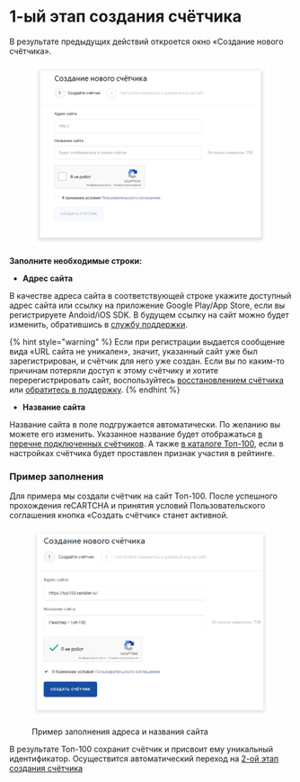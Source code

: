 # 1-ый этап создания счётчика

В результате предыдущих действий откроется окно «Создание нового счётчика».&#x20;

<figure><img src="../../.gitbook/assets/top100.rambler.ru_3.png" alt=""><figcaption></figcaption></figure>

**Заполните необходимые строки:**

* **Адрес сайта**

В качестве адреса сайта в соответствующей строке укажите доступный адрес сайта или ссылку на приложение Google Play/App Store, если вы регистрируете Andoid/iOS SDK. В будущем ссылку на сайт можно будет изменить, обратившись в [службу поддержки](https://help.rambler.ru/feedback/top100/).

{% hint style="warning" %}
Если при регистрации выдается сообщение вида «URL сайта не уникален», значит, указанный сайт уже был зарегистрирован, и счётчик для него уже создан. Если вы по каким-то причинам потеряли доступ к этому счётчику и хотите перерегистрировать сайт, воспользуйтесь [восстановлением счётчика](../vosstanovlenie-dostupa-k-schetchiku.md) или [обратитесь в поддержку](https://help.rambler.ru/feedback/top100/).
{% endhint %}

* **Название сайта**

Название сайта в поле подгружается автоматически. По желанию вы можете его изменить. Указанное название будет отображаться [в перечне подключенных счётчиков](http://stat.top100.rambler.ru/projects/). А также [в каталоге Топ-100](http://top100.rambler.ru/), если в настройках счётчика будет проставлен признак участия в рейтинге.

### Пример заполнения

Для примера мы создали счётчик на сайт Топ-100. После успешного прохождения reCARTCHA и принятия условий Пользовательского соглашения кнопка «Создать счётчик» станет активной.

<figure><img src="../../.gitbook/assets/top100.rambler.ru_17.png" alt=""><figcaption><p>Пример заполнения адреса и названия сайта</p></figcaption></figure>

В результате Топ-100 сохранит счётчик и присвоит ему уникальный идентификатор. Осуществится автоматический переход на [2-ой этап создания счётчика](2-oi-etap-sozdaniya-schyotchika.md)
